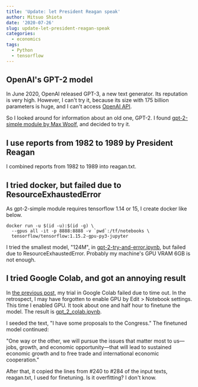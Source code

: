 ```yaml
---
title: 'Update: let President Reagan speak'
author: Mitsuo Shiota
date: '2020-07-26'
slug: update-let-president-reagan-speak
categories:
  - economics
tags:
  - Python
  - tensorflow
---
```


## OpenAI's GPT-2 model

In June 2020, OpenAI released GPT-3, a new text generator. Its reputation is very high. However, I can't try it, because its size with 175 billion parameters is huge, and I can't access [OpenAI API](https://openai.com/blog/openai-api/).

So I looked around for information about an old one, GPT-2. I found [gpt-2-simple module by Max Woolf](https://github.com/minimaxir/gpt-2-simple), and decided to try it.

## I use reports from 1982 to 1989 by President Reagan

I combined reports from 1982 to 1989 into reagan.txt.

## I tried docker, but failed due to ResourceExhaustedError

As gpt-2-simple module requires tensorflow 1.14 or 15, I create docker like below.

```
docker run -u $(id -u):$(id -g) \
  --gpus all -it -p 8888:8888 -v `pwd`:/tf/notebooks \
  tensorflow/tensorflow:1.15.2-gpu-py3-jupyter
```

I tried the smallest model, "124M", in [gpt-2-try-and-error.ipynb](https://github.com/mitsuoxv/erp/blob/master/gpt-2-try-and-error.ipynb), but failed due to ResourceExhaustedError. Probably my machine's GPU VRAM 6GB is not enough.

## I tried Google Colab, and got an annoying result

In [the previous post](https://mitsuoxv.rbind.io/2020/07/17/update-let-potus-speak/), my trial in Google Colab failed due to time out. In the retrospect, I may have forgotten to enable GPU by Edit > Notebook settings. This time I enabled GPU. It took about one and half hour to finetune the model. The result is [gpt_2_colab.ipynb](https://github.com/mitsuoxv/erp/blob/master/gpt_2_colab.ipynb).

I seeded the text, "I have some proposals to the Congress." The finetuned model continued:

"One way or the other, we will pursue the issues that matter most to us—jobs, growth, and economic opportunity—that will lead to sustained economic growth and to free trade and international economic cooperation."

After that, it copied the lines from #240 to #284 of the input texts, reagan.txt, I used for finetuning. Is it overfitting? I don't know.
